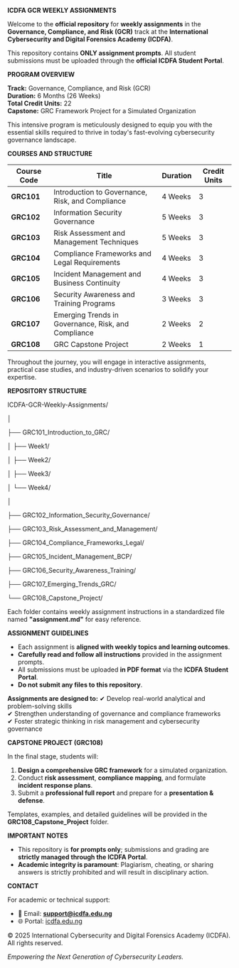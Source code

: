 **ICDFA GCR WEEKLY ASSIGNMENTS**

Welcome to the **official repository** for **weekly assignments** in the **Governance, Compliance, and Risk (GCR)** track at the **International Cybersecurity and Digital Forensics Academy (ICDFA)**.

This repository contains **ONLY assignment prompts**. All student submissions must be uploaded through the **official ICDFA Student Portal**.

**PROGRAM OVERVIEW**

**Track:** Governance, Compliance, and Risk (GCR)  
**Duration:** 6 Months (26 Weeks)  
**Total Credit Units:** 22  
**Capstone:** GRC Framework Project for a Simulated Organization

This intensive program is meticulously designed to equip you with the essential skills required to thrive in today's fast-evolving cybersecurity governance landscape.

**COURSES AND STRUCTURE**

| **Course Code** | **Title** | **Duration** | **Credit Units** |
| --- | --- | --- | --- |
| **GRC101** | Introduction to Governance, Risk, and Compliance | 4 Weeks | 3   |
| **GRC102** | Information Security Governance | 5 Weeks | 3   |
| **GRC103** | Risk Assessment and Management Techniques | 5 Weeks | 3   |
| **GRC104** | Compliance Frameworks and Legal Requirements | 4 Weeks | 3   |
| **GRC105** | Incident Management and Business Continuity | 4 Weeks | 3   |
| **GRC106** | Security Awareness and Training Programs | 3 Weeks | 3   |
| **GRC107** | Emerging Trends in Governance, Risk, and Compliance | 2 Weeks | 2   |
| **GRC108** | GRC Capstone Project | 2 Weeks | 1   |

Throughout the journey, you will engage in interactive assignments, practical case studies, and industry-driven scenarios to solidify your expertise.

**REPOSITORY STRUCTURE**

ICDFA-GCR-Weekly-Assignments/

│

├── GRC101_Introduction_to_GRC/

│ ├── Week1/

│ ├── Week2/

│ ├── Week3/

│ └── Week4/

│

├── GRC102_Information_Security_Governance/

├── GRC103_Risk_Assessment_and_Management/

├── GRC104_Compliance_Frameworks_Legal/

├── GRC105_Incident_Management_BCP/

├── GRC106_Security_Awareness_Training/

├── GRC107_Emerging_Trends_GRC/

└── GRC108_Capstone_Project/

Each folder contains weekly assignment instructions in a standardized file named **"assignment.md"** for easy reference.

**ASSIGNMENT GUIDELINES**

- Each assignment is **aligned with weekly topics and learning outcomes**.
- **Carefully read and follow all instructions** provided in the assignment prompts.
- All submissions must be uploaded **in PDF format** via the **ICDFA Student Portal**.
- **Do not submit any files to this repository**.

**Assignments are designed to:** 
✔ Develop real-world analytical and problem-solving skills  
✔ Strengthen understanding of governance and compliance frameworks  
✔ Foster strategic thinking in risk management and cybersecurity governance

**CAPSTONE PROJECT (GRC108)**

In the final stage, students will:

1. **Design a comprehensive GRC framework** for a simulated organization.
2. Conduct **risk assessment**, **compliance mapping**, and formulate **incident response plans**.
3. Submit a **professional full report** and prepare for a **presentation & defense**.

Templates, examples, and detailed guidelines will be provided in the **GRC108_Capstone_Project** folder.

**IMPORTANT NOTES**

- This repository is **for prompts only**; submissions and grading are **strictly managed through the ICDFA Portal**.
- **Academic integrity is paramount**: Plagiarism, cheating, or sharing answers is strictly prohibited and will result in disciplinary action.

**CONTACT**

For academic or technical support:

- 📧 Email: **<support@icdfa.edu.ng>**
- 🌐 Portal: [icdfa.edu.ng](https://icdfa.edu.ng)

© 2025 International Cybersecurity and Digital Forensics Academy (ICDFA).  
All rights reserved.

_Empowering the Next Generation of Cybersecurity Leaders._
